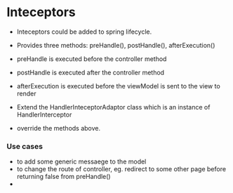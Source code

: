 # Inteceptors

 * Inteceptors could be added to spring lifecycle.
 * Provides three methods: preHandle(), postHandle(), afterExecution()
 * preHandle is executed before the controller method
 * postHandle is executed after the controller method
 * afterExecution is executed before the viewModel is sent to the view to render
 
 * Extend the HandlerInteceptorAdaptor class which is an instance of HandlerInterceptor
 * override the methods above.
 
 ### Use cases
  * to add some generic messaege to the model
  * to change the route of controller, eg. redirect to some other page before returning false from preHandle()
  * 